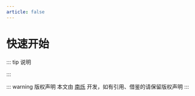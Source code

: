 ```yaml
---
article: false
---
```


# 快速开始

::: tip 说明

:::

<VidStack src="https://djycdn.nanshuo.icu/music-man/mp3/wlh/%E6%88%91%E4%BB%AC%E7%9A%84%E6%AD%8C.mp3" title="VidStack 音乐" />


::: warning 版权声明
本文由 [南烁](https://www.nanshuo.icu) 开发，如有引用、借鉴的请保留版权声明
:::
